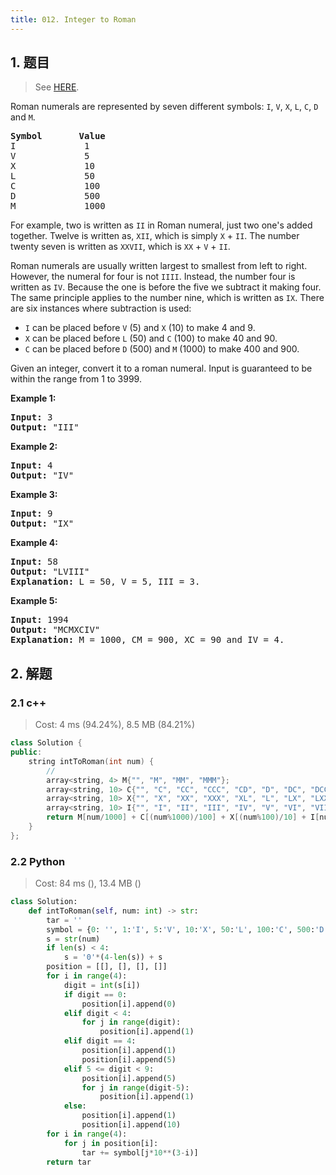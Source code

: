 ```yaml
---
title: 012. Integer to Roman
---
```


## 1. 题目

> See [HERE](https://leetcode.com/problems/integer-to-roman/).

<div><p>Roman numerals are represented by seven different symbols:&nbsp;<code>I</code>, <code>V</code>, <code>X</code>, <code>L</code>, <code>C</code>, <code>D</code> and <code>M</code>.</p>

<pre><strong>Symbol</strong>       <strong>Value</strong>
I             1
V             5
X             10
L             50
C             100
D             500
M             1000</pre>

<p>For example,&nbsp;two is written as <code>II</code>&nbsp;in Roman numeral, just two one's added together. Twelve is written as, <code>XII</code>, which is simply <code>X</code> + <code>II</code>. The number twenty seven is written as <code>XXVII</code>, which is <code>XX</code> + <code>V</code> + <code>II</code>.</p>

<p>Roman numerals are usually written largest to smallest from left to right. However, the numeral for four is not <code>IIII</code>. Instead, the number four is written as <code>IV</code>. Because the one is before the five we subtract it making four. The same principle applies to the number nine, which is written as <code>IX</code>. There are six instances where subtraction is used:</p>

<ul>
	<li><code>I</code> can be placed before <code>V</code> (5) and <code>X</code> (10) to make 4 and 9.&nbsp;</li>
	<li><code>X</code> can be placed before <code>L</code> (50) and <code>C</code> (100) to make 40 and 90.&nbsp;</li>
	<li><code>C</code> can be placed before <code>D</code> (500) and <code>M</code> (1000) to make 400 and 900.</li>
</ul>

<p>Given an integer, convert it to a roman numeral. Input is guaranteed to be within the range from 1 to 3999.</p>

<p><strong>Example 1:</strong></p>

<pre><strong>Input:</strong>&nbsp;3
<strong>Output:</strong> "III"</pre>

<p><strong>Example 2:</strong></p>

<pre><strong>Input:</strong>&nbsp;4
<strong>Output:</strong> "IV"</pre>

<p><strong>Example 3:</strong></p>

<pre><strong>Input:</strong>&nbsp;9
<strong>Output:</strong> "IX"</pre>

<p><strong>Example 4:</strong></p>

<pre><strong>Input:</strong>&nbsp;58
<strong>Output:</strong> "LVIII"
<strong>Explanation:</strong> L = 50, V = 5, III = 3.
</pre>

<p><strong>Example 5:</strong></p>

<pre><strong>Input:</strong>&nbsp;1994
<strong>Output:</strong> "MCMXCIV"
<strong>Explanation:</strong> M = 1000, CM = 900, XC = 90 and IV = 4.</pre>
</div>

## 2. 解题

### 2.1 c++

> Cost: 4 ms (94.24%), 8.5 MB (84.21%)

```cpp
class Solution {
public:
    string intToRoman(int num) {
    	// 
        array<string, 4> M{"", "M", "MM", "MMM"};
        array<string, 10> C{"", "C", "CC", "CCC", "CD", "D", "DC", "DCC", "DCCC", "CM"};
        array<string, 10> X{"", "X", "XX", "XXX", "XL", "L", "LX", "LXX", "LXXX", "XC"};
        array<string, 10> I{"", "I", "II", "III", "IV", "V", "VI", "VII", "VIII", "IX"};
        return M[num/1000] + C[(num%1000)/100] + X[(num%100)/10] + I[num%10];
    }
};
```

### 2.2 Python

> Cost: 84 ms (), 13.4 MB ()

```python
class Solution:
    def intToRoman(self, num: int) -> str:
        tar = ''
        symbol = {0: '', 1:'I', 5:'V', 10:'X', 50:'L', 100:'C', 500:'D', 1000:'M'}
        s = str(num)
        if len(s) < 4:
            s = '0'*(4-len(s)) + s
        position = [[], [], [], []]
        for i in range(4):
            digit = int(s[i])
            if digit == 0:
                position[i].append(0)
            elif digit < 4:
                for j in range(digit):
                    position[i].append(1)
            elif digit == 4:
                position[i].append(1)
                position[i].append(5)
            elif 5 <= digit < 9:
                position[i].append(5)
                for j in range(digit-5):
                    position[i].append(1)
            else:
                position[i].append(1)
                position[i].append(10)
        for i in range(4):
            for j in position[i]:
                tar += symbol[j*10**(3-i)]
        return tar
```
